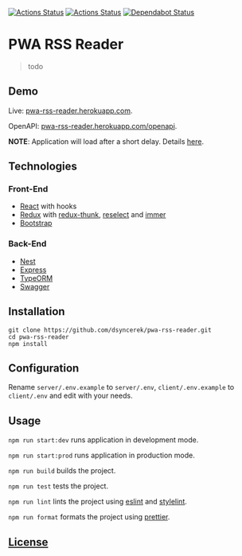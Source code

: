 [![Actions Status](https://github.com/dsyncerek/pwa-rss-reader/workflows/ServerCI/badge.svg)](https://github.com/dsyncerek/pwa-rss-reader/actions)
[![Actions Status](https://github.com/dsyncerek/pwa-rss-reader/workflows/ClientCI/badge.svg)](https://github.com/dsyncerek/pwa-rss-reader/actions)
[![Dependabot Status](https://api.dependabot.com/badges/status?host=github&repo=dsyncerek/pwa-rss-reader&identifier=224730216)](https://dependabot.com)

# PWA RSS Reader

> todo 

## Demo

Live: [pwa-rss-reader.herokuapp.com](https://pwa-rss-reader.herokuapp.com/).

OpenAPI: [pwa-rss-reader.herokuapp.com/openapi](https://pwa-rss-reader.herokuapp.com/openapi/).

**NOTE**: Application will load after a short delay. Details [here](https://devcenter.heroku.com/articles/free-dyno-hours).

## Technologies

### Front-End

- [React](https://github.com/facebook/react) with hooks
- [Redux](https://github.com/reduxjs/redux) with [redux-thunk](https://github.com/reduxjs/redux-thunk), [reselect](https://github.com/reduxjs/reselect) and [immer](https://github.com/immerjs/immer)
- [Bootstrap](https://github.com/twbs/bootstrap)

### Back-End

- [Nest](https://github.com/nestjs/nest)
- [Express](https://github.com/expressjs/express)
- [TypeORM](https://github.com/typeorm/typeorm)
- [Swagger](https://github.com/swagger-api/swagger-ui)

## Installation

```
git clone https://github.com/dsyncerek/pwa-rss-reader.git
cd pwa-rss-reader
npm install
```

## Configuration

Rename `server/.env.example` to `server/.env`, `client/.env.example` to `client/.env` and edit with your needs.

## Usage

`npm run start:dev` runs application in development mode.

`npm run start:prod` runs application in production mode.

`npm run build` builds the project.

`npm run test` tests the project.

`npm run lint` lints the project using [eslint](https://github.com/eslint/eslint) and [stylelint](https://github.com/stylelint/stylelint).

`npm run format` formats the project using [prettier](https://github.com/prettier/prettier).

## [License](LICENSE)
